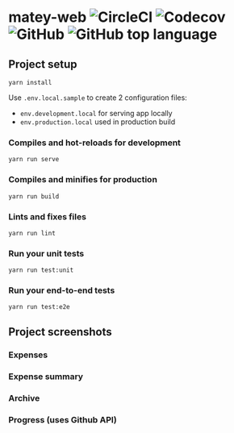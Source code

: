 # matey-web ![CircleCI](https://img.shields.io/circleci/build/github/Vakme/matey-web.svg) ![Codecov](https://img.shields.io/codecov/c/github/Vakme/matey-web.svg) ![GitHub](https://img.shields.io/github/license/Vakme/matey-web.svg) ![GitHub top language](https://img.shields.io/github/languages/top/Vakme/matey-web.svg)

## Project setup
```
yarn install
```

Use `.env.local.sample` to create 2 configuration files:
- `env.development.local` for serving app locally
- `env.production.local` used in production build

### Compiles and hot-reloads for development
```
yarn run serve
```

### Compiles and minifies for production
```
yarn run build
```

### Lints and fixes files
```
yarn run lint
```

### Run your unit tests
```
yarn run test:unit
```

### Run your end-to-end tests
```
yarn run test:e2e
```

## Project screenshots

### Expenses

### Expense summary

### Archive

### Progress (uses Github API)
